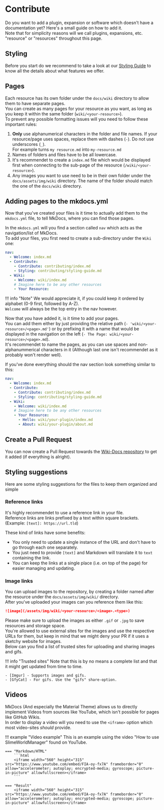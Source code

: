 [repo]: https://github.com/PowerPlugins/Wiki-Docs
[imgur]: https://imgur.com
[gfycat]: https://gfycat.com

# Contribute
Do you want to add a plugin, expansion or software which doesn't have a documentation yet? Here's a small guide on how to add it.  
Note that for simplicity reasons will we call plugins, expansions, etc. "resource" or "resources" throughout this page.

## Styling
Before you start do we recommend to take a look at our [Styling Guide](contributing/styling-guide) to know all the details about what features we offer.

## Pages
Each resource has its own folder under the `docs/wiki` directory to allow them to have separate pages.  
You can create as many pages for your resource as you want, as long as you keep it within the same folder (`wiki/<your-resource>`).  
To prevent any possible formatting issues will you need to follow these important rules:

1. **Only** use alphanumerical characters in the folder and file names. If your resource/page uses spaces, replace them with dashes (`-`). Do not use underscores (`_`).  
For example turns `my resource.md` into `my-resource.md`
2. Names of folders and files have to be all lowercase.
3. It's recommendet to create a `index.md` file which would be displayed first when connecting to the sub-page of the resource (`/wiki/<your-resource>`).
4. Any images you want to use need to be in their own folder under the `docs/assets/img/wiki` directory. The name of the folder should match the one of the `docs/wiki` directory.

## Adding pages to the mkdocs.yml
Now that you've created your files is it time to actually add them to the `mkdocs.yml` file, to tell MkDocs, where you can find those pages.

In the `mkdocs.yml` will you find a section called `nav` which acts as the navigation/list of MkDocs.  
To add your files, you first need to create a sub-directory under the `Wiki` one:

```yaml
nav:
  - Welcome: index.md
  - Contribute:
    - Contribute: contributing/index.md
    - Styling: contributing/styling-guide.md
  - Wiki:
    - Welcome: wiki/index.md
    # Imagine here to be any other resources
    - Your Resource:
```

!!! info "Note"
    We would appreciate it, if you could keep it ordered by alphabet (0-9 first, followed by A-Z).  
    `Welcome` will always be the top entry in the nav however.

Now that you have added it, is it time to add your pages.  
You can add them either by just providing the relative path (`- 'wiki/<your-resource>/<page>.md'`) or by prefixing it with a name that would be displayed in the navigation on the left (`- The Page: wiki/<your-resource>/<page>.md`).  
It's recommendet to name the pages, as you can use spaces and non-alphanummerical characters in it (Although last one isn't recommendet as it probably won't render well).

If you've done everything should the nav section look something similar to this:  

```yaml
nav:
  - Welcome: index.md
  - Contribute:
    - Contribute: contributing/index.md
    - Styling: contributing/styling-guide.md
  - Wiki:
    - Welcome: wiki/index.md
    # Imagine here to be any other resources
    - Your Resource:
      - Hello: wiki/your-plugin/index.md
      - About: wiki/your-plugin/about.md
```

## Create a Pull Request
You can now create a Pull Request towards the [Wiki-Docs repository][repo] to get it added (if everything is alright).

## Styling suggestions
Here are some styling suggestions for the files to keep them organized and simple

### Reference links
It's highly recommendet to use a reference link in your file.  
Reference links are links prefixed by a text within square brackets. (Example: `[text]: https://url.tld`)

These kind of links have some benefits:

- You only need to update a single instance of the URL and don't have to go through each one separately.
- You just need to provide `[text]` and Markdown will translate it to `text` containing the link.
- You can keep the links at a single place (i.e. on top of the page) for easier managing and updating.

### Image links
You can upload images to the repository, by creating a folder named after the resource under the `docs/assets/img/wiki/` directory.  
After you've uploaded your images can you reference them like this:  
```markdown
![image](/assets/img/wiki/<your-resource>/<image>.<type>)
```

Please make sure to upload the images as either `.gif` or `.jpg` to save resources and storage space.  
You're allowed to use external sites for the images and use the respective URLs for them, but keep in mind that we might deny your PR if it uses a sketchy website for images.  
Below can you find a list of trusted sites for uploading and sharing images and gifs.

!!! info "Trusted sites"
    Note that this is by no means a complete list and that it might get updated from time to time.
    
    - [Imgur] - Supports images and gifs.
    - [GfyCat] - For gifs. Use the "gifs" share-option.

## Videos
MkDocs (And especially the Material Theme) allows us to directly implement Videos from sources like YouTube, which isn't possible for pages like GitHub Wikis.  
In order to display a video will you need to use the `<iframe>` option which most video-sites *should* provide.

!!! example "Video example"
    This is an example using the video "How to use SlimeWorldManager" found on YouTube.
	
    === "Markdown/HTML"
        ```html
	    <iframe width="560" height="315" src="https://www.youtube.com/embed/FIA-oy-fx7A" frameborder="0" allow="accelerometer; autoplay; encrypted-media; gyroscope; picture-in-picture" allowfullscreen></iframe>
	    ```
    
    === "Result"
        <iframe width="560" height="315" src="https://www.youtube.com/embed/FIA-oy-fx7A" frameborder="0" allow="accelerometer; autoplay; encrypted-media; gyroscope; picture-in-picture" allowfullscreen></iframe>
